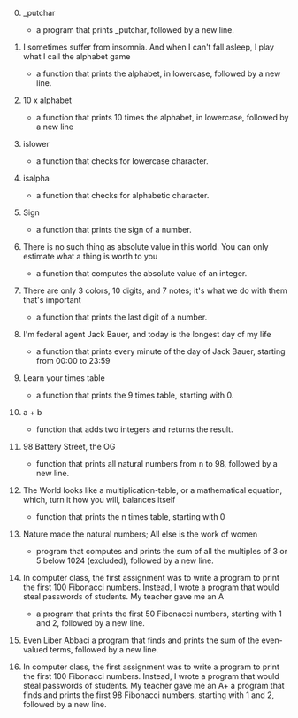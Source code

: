 0. _putchar
    * a program that prints _putchar, followed by a new line.
1. I sometimes suffer from insomnia. And when I can't fall asleep, I play what I call the alphabet game
    * a function that prints the alphabet, in lowercase, followed by a new line.
2. 10 x alphabet
    * a function that prints 10 times the alphabet, in lowercase, followed by a new line
3. islower
    * a function that checks for lowercase character.
4. isalpha
    * a function that checks for alphabetic character.
5. Sign
    * a function that prints the sign of a number.

6. There is no such thing as absolute value in this world. You can only estimate what a thing is worth to you
    * a function that computes the absolute value of an integer.

7. There are only 3 colors, 10 digits, and 7 notes; it's what we do with them that's important
    * a function that prints the last digit of a number.

8. I'm federal agent Jack Bauer, and today is the longest day of my life
    * a function that prints every minute of the day of Jack Bauer, starting from 00:00 to 23:59

9. Learn your times table
    * a function that prints the 9 times table, starting with 0.

10. a + b
    * function that adds two integers and returns the result.

11. 98 Battery Street, the OG
    *  function that prints all natural numbers from n to 98, followed by a new line.

12. The World looks like a multiplication-table, or a mathematical equation, which, turn it how you will, balances itself
    *  function that prints the n times table, starting with 0

13. Nature made the natural numbers; All else is the work of women
    * program that computes and prints the sum of all the multiples of 3 or 5 below 1024 (excluded), followed by a new line.

14. In computer class, the first assignment was to write a program to print the first 100 Fibonacci numbers. Instead, I wrote a program that would steal passwords of students. My teacher gave me an A
    * a program that prints the first 50 Fibonacci numbers, starting with 1 and 2, followed by a new line.

15. Even Liber Abbaci
a program that finds and prints the sum of the even-valued terms, followed by a new line.

16. In computer class, the first assignment was to write a program to print the first 100 Fibonacci numbers. Instead, I wrote a program that would steal passwords of students. My teacher gave me an A+
a program that finds and prints the first 98 Fibonacci numbers, starting with 1 and 2, followed by a new line.
